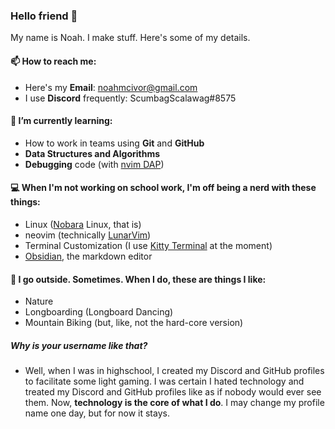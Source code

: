 ### Hello friend 👋
My name is Noah. I make stuff. Here's some of my details. 

#### 📫 How to reach me: 
  - Here's my **Email**: noahmcivor@gmail.com
  - I use **Discord** frequently: ScumbagScalawag#8575

#### 🌱 I’m currently learning:
  - How to work in teams using **Git** and **GitHub**
  - **Data Structures and Algorithms**
  - **Debugging** code (with [nvim DAP](https://github.com/mfussenegger/nvim-dap))

#### 💻 When I'm not working on school work, I'm off being a nerd with these things:
  - Linux ([Nobara](https://nobaraproject.org/) Linux, that is)
  - neovim (technically [LunarVim](https://www.lunarvim.org/))
  - Terminal Customization (I use [Kitty Terminal](https://sw.kovidgoyal.net/kitty/#) at the moment)
  - [Obsidian](https://obsidian.md/), the markdown editor

#### 🌳 I go outside. Sometimes. When I do, these are things I like:
  - Nature
  - Longboarding (Longboard Dancing)
  - Mountain Biking (but, like, not the hard-core version)

##### Why is your username like that?
  - Well, when I was in highschool, I created my Discord and GitHub profiles to facilitate some light gaming. I was certain I hated technology and treated my Discord and GitHub profiles like as if nobody would ever see them. Now, **technology is the core of what I do**. I may change my profile name one day, but for now it stays. 

<!--
**ScumbagScalawag/ScumbagScalawag** is a ✨ _special_ ✨ repository because its `README.md` (this file) appears on your GitHub profile.

Here are some ideas to get you started:

- 🔭 I’m currently working on ...
- 🌱 I’m currently learning ...
- 👯 I’m looking to collaborate on ...
- 🤔 I’m looking for help with ...
- 💬 Ask me about ...
- 📫 How to reach me: ...
- 😄 Pronouns: ...
- ⚡ Fun fact: ...
-->
